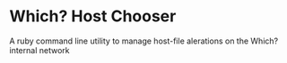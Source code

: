 Which? Host Chooser
============

A ruby command line utility to manage host-file alerations on the Which? internal network
